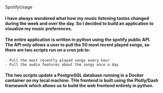 SpotifyUsage

#### I have always wondered what how my music listening tastes changed during the week and over the day.  So I decided to build an application to visualize my music preferences.

#### The entire application is written in python using the spotify public API.  The API only allows a user to pull the 50 most recent played songs, so there are two scripts run on a cron job to:
	- Pull the most recently played songs every hour
	- Pull the audio features about the songs once a day
#### The two scripts update a PostgreSQL database running in a Docker container on my local machine. THe frontend is built using the Plotly/Dash framework which allows us to build the web frontend entirely in python.
